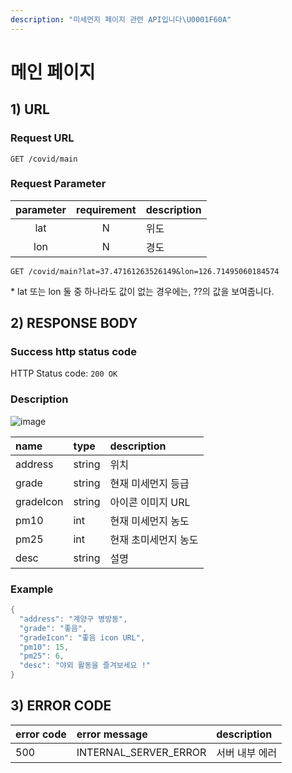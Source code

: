 ```yaml
---
description: "미세먼지 페이지 관련 API입니다\U0001F60A"
---
```


# 메인 페이지

## 1\) URL

### Request URL

```text
GET /covid/main
```

### Request Parameter

| parameter | requirement | description |
| :---: | :---: | :--- |
| lat | N | 위도 |
| lon | N | 경도 |

```text
GET /covid/main?lat=37.47161263526149&lon=126.71495060184574
```

\* lat 또는 lon 둘 중 하나라도 값이 없는 경우에는, ??의 값을 보여줍니다.

## 2\) RESPONSE BODY

### Success http status code

HTTP Status code: `200 OK`

### Description

![image](https://user-images.githubusercontent.com/68282057/124726729-fa01e680-df48-11eb-86e2-258ff2d4633b.png)

| name | type | description |
| :--- | :--- | :--- |
| address | string | 위치 |
| grade | string | 현재 미세먼지 등급 |
| gradeIcon | string | 아이콘 이미지 URL |
| pm10 | int | 현재 미세먼지 농도 |
| pm25 | int | 현재 초미세먼지 농도 |
| desc | string | 설명 |

### Example

```java
{
  "address": "계양구 병방동",
  "grade": "좋음",
  "gradeIcon": "좋음 icon URL",
  "pm10": 15,
  "pm25": 6,
  "desc": "야외 활동을 즐겨보세요 !"
}
```

## 3\) ERROR CODE

| error code | error message | description |
| :--- | :--- | :--- |
| 500 | INTERNAL\_SERVER\_ERROR | 서버 내부 에러 |

